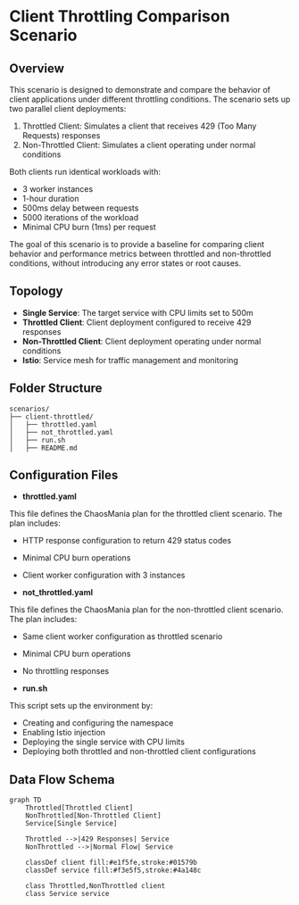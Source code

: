 # Client Throttling Comparison Scenario

## Overview

This scenario is designed to demonstrate and compare the behavior of client applications under different throttling conditions. The scenario sets up two parallel client deployments:

1. Throttled Client: Simulates a client that receives 429 (Too Many Requests) responses
2. Non-Throttled Client: Simulates a client operating under normal conditions

Both clients run identical workloads with:
- 3 worker instances
- 1-hour duration
- 500ms delay between requests
- 5000 iterations of the workload
- Minimal CPU burn (1ms) per request

The goal of this scenario is to provide a baseline for comparing client behavior and performance metrics between throttled and non-throttled conditions, without introducing any error states or root causes.

## Topology

- **Single Service**: The target service with CPU limits set to 500m
- **Throttled Client**: Client deployment configured to receive 429 responses
- **Non-Throttled Client**: Client deployment operating under normal conditions
- **Istio**: Service mesh for traffic management and monitoring

## Folder Structure

```plaintext
scenarios/
├── client-throttled/
│   ├── throttled.yaml
│   ├── not_throttled.yaml
│   ├── run.sh
│   ├── README.md
```

## Configuration Files

- **throttled.yaml**

This file defines the ChaosMania plan for the throttled client scenario. The plan includes:
- HTTP response configuration to return 429 status codes
- Minimal CPU burn operations
- Client worker configuration with 3 instances

- **not_throttled.yaml**

This file defines the ChaosMania plan for the non-throttled client scenario. The plan includes:
- Same client worker configuration as throttled scenario
- Minimal CPU burn operations
- No throttling responses

- **run.sh**

This script sets up the environment by:
- Creating and configuring the namespace
- Enabling Istio injection
- Deploying the single service with CPU limits
- Deploying both throttled and non-throttled client configurations

## Data Flow Schema

```mermaid
graph TD
    Throttled[Throttled Client]
    NonThrottled[Non-Throttled Client]
    Service[Single Service]

    Throttled -->|429 Responses| Service
    NonThrottled -->|Normal Flow| Service

    classDef client fill:#e1f5fe,stroke:#01579b
    classDef service fill:#f3e5f5,stroke:#4a148c

    class Throttled,NonThrottled client
    class Service service
```
